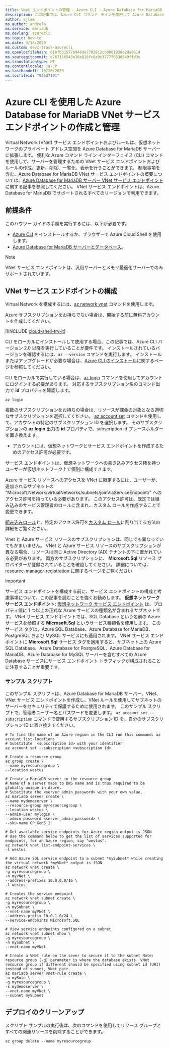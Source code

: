 ```yaml
---
title: VNet エンドポイントの管理 - Azure CLI - Azure Database for MariaDB
description: この記事では、Azure CLI コマンド ラインを使用して Azure Database for MariaDB VNet サービス エンドポイントおよびルールを作成し、管理する方法について説明します。
author: ajlam
ms.author: andrela
ms.service: mariadb
ms.devlang: azurecli
ms.topic: how-to
ms.date: 3/18/2020
ms.custom: devx-track-azurecli
ms.openlocfilehash: 01bfb31577b946de7782812cb0001938e2da0614
ms.sourcegitcommit: d767156543e16e816fc8a0c3777f033d649ffd3c
ms.translationtype: HT
ms.contentlocale: ja-JP
ms.lasthandoff: 10/26/2020
ms.locfileid: "92537101"
---
```

# <a name="create-and-manage-azure-database-for-mariadb-vnet-service-endpoints-using-azure-cli"></a>Azure CLI を使用した Azure Database for MariaDB VNet サービス エンドポイントの作成と管理

Virtual Network (VNet) サービス エンドポイントおよびルールは、仮想ネットワークのプライベート アドレス空間を Azure Database for MariaDB サーバーに拡張します。 便利な Azure コマンド ライン インターフェイス (CLI) コマンドを使用して、サーバーを管理するための VNet サービス エンドポイントおよびルールの作成、更新、削除、一覧化、表示を行うことができます。 制限事項を含む、Azure Database for MariaDB VNet サービス エンドポイントの概要については、[Azure Database for MariaDB サーバー VNet サービス エンドポイント](concepts-data-access-security-vnet.md)に関する記事を参照してください。 VNet サービス エンドポイントは、Azure Database for MariaDB でサポートされるすべてのリージョンで利用できます。

## <a name="prerequisites"></a>前提条件
このハウツー ガイドの手順を実行するには、以下が必要です。
- [Azure CLI](/cli/azure/install-azure-cli) をインストールするか、ブラウザーで Azure Cloud Shell を使用します。
- [Azure Database for MariaDB サーバーとデータベース](quickstart-create-mariadb-server-database-using-azure-cli.md)。

> [!NOTE]
> VNet サービス エンドポイントは、汎用サーバーとメモリ最適化サーバーでのみサポートされています。

## <a name="configure-vnet-service-endpoints"></a>VNet サービス エンドポイントの構成
Virtual Network を構成するには、[az network vnet](/cli/azure/network/vnet) コマンドを使用します。

Azure サブスクリプションをお持ちでない場合は、開始する前に[無料](https://azure.microsoft.com/free/)アカウントを作成してください。

[!INCLUDE [cloud-shell-try-it](../../includes/cloud-shell-try-it.md)]

CLI をローカルにインストールして使用する場合、この記事では、Azure CLI バージョン 2.0 以降を実行していることが要件です。 インストールされているバージョンを確認するには、`az --version` コマンドを実行します。 インストールまたはアップグレードが必要な場合は、[Azure CLI のインストール]( /cli/azure/install-azure-cli)に関するページを参照してください。 

CLI をローカルで実行している場合は、[az login](/cli/azure/authenticate-azure-cli) コマンドを使用してアカウントにログインする必要があります。 対応するサブスクリプション名のコマンド出力で **id** プロパティを確認します。
```azurecli-interactive
az login
```

複数のサブスクリプションをお持ちの場合は、リソースが課金の対象となる適切なサブスクリプションを選択してください。 [az account set](/cli/azure/account#az-account-set) コマンドを使用して、アカウントの特定のサブスクリプション ID を選択します。 そのサブスクリプションの **az login** 出力の **id** プロパティで、subscription id プレースホルダーを置き換えます。

- アカウントには、仮想ネットワークとサービス エンドポイントを作成するためのアクセス許可が必要です。

サービス エンドポイントは、仮想ネットワークへの書き込みアクセス権を持つユーザーが仮想ネットワーク上で個別に構成できます。

Azure サービス リソースへのアクセスを VNet に限定するには、ユーザーが、追加されるサブネットの "Microsoft.Network/virtualNetworks/subnets/joinViaServiceEndpoint/" へのアクセス許可を持っている必要があります。 このアクセス許可は、既定では組み込みのサービス管理者のロールに含まれ、カスタム ロールを作成することで変更できます。

[組み込みロール](../role-based-access-control/built-in-roles.md)と、特定のアクセス許可を[カスタム ロール](../role-based-access-control/custom-roles.md)に割り当てる方法の詳細をご覧ください。

Vnet と Azure サービス リソースのサブスクリプションは、同じでも異なっていてもかまいません。 VNet と Azure サービス リソースのサブスクリプションが異なる場合、リソースは同じ Active Directory (AD) テナントの下に置かれている必要があります。 両方のサブスクリプションに、 **Microsoft.Sql** リソース プロバイダーが登録されていることを確認してください。 詳細については、[resource-manager-registration][resource-manager-portal] に関するページをご覧ください

> [!IMPORTANT]
> サービス エンドポイントを構成する前に、サービス エンドポイントの構成と考慮事項について、この記事を読むことを強くお勧めします。 **仮想ネットワーク サービス エンドポイント:** [仮想ネットワーク サービス エンドポイント](../virtual-network/virtual-network-service-endpoints-overview.md) は、プロパティ値に 1 つ以上の正式な Azure サービスの種類名が含まれるサブネットです。 VNet サービス エンドポイントでは、SQL Database という名前の Azure サービスを参照する **Microsoft.Sql** というサービス種類名を使用します。 このサービス タグは、Azure SQL Database、Azure Database for MariaDB、PostgreSQL および MySQL サービスにも適用されます。 VNet サービス エンドポイントに **Microsoft.Sql** サービス タグを適用すると、サブネット上の Azure SQL Database、Azure Database for PostgreSQL、Azure Database for MariaDB、Azure Database for MySQL サーバーを含むすべての Azure Database サービスにサービス エンドポイント トラフィックが構成されることに注意することが重要です。

### <a name="sample-script"></a>サンプル スクリプト

このサンプル スクリプトは、Azure Database for MariaDB サーバー、VNet、VNet サービス エンドポイントを作成し、VNet ルールを使用してサブネットのサーバーをセキュリティで保護するために使用されます。 このサンプル スクリプトで、管理者ユーザー名とパスワードを変更します。 `az account set --subscription` コマンドで使用するサブスクリプション ID を、自分のサブスクリプション ID に置き換えてください。

```azurecli-interactive
# To find the name of an Azure region in the CLI run this command: az account list-locations
# Substitute  <subscription id> with your identifier
az account set --subscription <subscription id>

# Create a resource group
az group create \
--name myresourcegroup \
--location westus

# Create a MariaDB server in the resource group
# Name of a server maps to DNS name and is thus required to be globally unique in Azure.
# Substitute the <server_admin_password> with your own value.
az mariadb server create \
--name mydemoserver \
--resource-group myresourcegroup \
--location westus \
--admin-user mylogin \
--admin-password <server_admin_password> \
--sku-name GP_Gen5_2

# Get available service endpoints for Azure region output is JSON
# Use the command below to get the list of services supported for endpoints, for an Azure region, say "westus".
az network vnet list-endpoint-services \
-l westus

# Add Azure SQL service endpoint to a subnet *mySubnet* while creating the virtual network *myVNet* output is JSON
az network vnet create \
-g myresourcegroup \
-n myVNet \
--address-prefixes 10.0.0.0/16 \
-l westus

# Creates the service endpoint
az network vnet subnet create \
-g myresourcegroup \
-n mySubnet \
--vnet-name myVNet \
--address-prefix 10.0.1.0/24 \
--service-endpoints Microsoft.SQL

# View service endpoints configured on a subnet
az network vnet subnet show \
-g myresourcegroup \
-n mySubnet \
--vnet-name myVNet

# Create a VNet rule on the sever to secure it to the subnet Note: resource group (-g) parameter is where the database exists. VNet resource group if different should be specified using subnet id (URI) instead of subnet, VNet pair.
az mariadb server vnet-rule create \
-n myRule \
-g myresourcegroup \
-s mydemoserver \
--vnet-name myVNet \
--subnet mySubnet
```

<!-- 
In this sample script, change the highlighted lines to customize the admin username and password. Replace the SubscriptionID used in the `az account set --subscription` command with your own subscription identifier.
[!code-azurecli-interactive[main](../../cli_scripts/mariadb/create-mysql-server-vnet/create-mysql-server.sh?highlight=5,20 "Create an Azure Database for MariaDB, VNet, VNet service endpoint, and VNet rule.")]
-->

## <a name="clean-up-deployment"></a>デプロイのクリーンアップ
スクリプト サンプルの実行後は、次のコマンドを使用してリソース グループとすべての関連リソースを削除することができます。

```azurecli-interactive
az group delete --name myresourcegroup
```


<!--
[!code-azurecli-interactive[main](../../cli_scripts/mysql/create-mysql-server-vnet/delete-mysql.sh "Delete the resource group.")]
-->

<!-- Link references, to text, Within this same GitHub repo. --> 
[resource-manager-portal]: ../azure-resource-manager/management/resource-providers-and-types.md